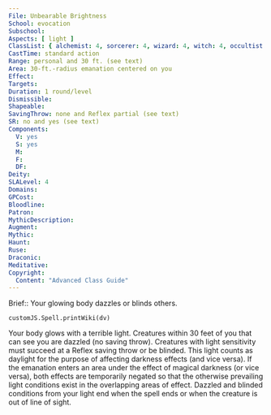 ```yaml
---
File: Unbearable Brightness
School: evocation
Subschool: 
Aspects: [ light ]
ClassList: { alchemist: 4, sorcerer: 4, wizard: 4, witch: 4, occultist: 4, psychic: 4 }
CastTime: standard action
Range: personal and 30 ft. (see text)
Area: 30-ft.-radius emanation centered on you
Effect: 
Targets: 
Duration: 1 round/level
Dismissible: 
Shapeable: 
SavingThrow: none and Reflex partial (see text)
SR: no and yes (see text)
Components:
  V: yes
  S: yes
  M: 
  F: 
  DF: 
Deity: 
SLALevel: 4
Domains: 
GPCost: 
Bloodline: 
Patron: 
MythicDescription: 
Augment: 
Mythic: 
Haunt: 
Ruse: 
Draconic: 
Meditative: 
Copyright:
  Content: "Advanced Class Guide"
---
```

Brief:: Your glowing body dazzles or blinds others.

```dataviewjs
customJS.Spell.printWiki(dv)
```

Your body glows with a terrible light. Creatures within 30 feet of you that can see you are dazzled (no saving throw).  Creatures with light sensitivity must succeed at a Reflex saving throw or be blinded. This light counts as daylight for the purpose of affecting darkness effects (and vice versa).  If the emanation enters an area under the effect of magical darkness (or vice versa), both effects are temporarily negated so that the otherwise prevailing light conditions exist in the overlapping areas of effect. Dazzled and blinded conditions from your light end when the spell ends or when the creature is out of line of sight.
